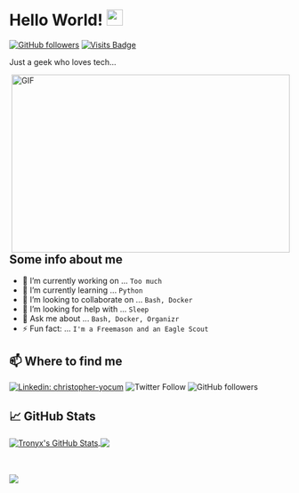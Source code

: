 # Hello World!  <img src="https://github.com/sciencepal/sciencepal/blob/master/assets/Hi.gif" width="29px">
[![GitHub followers](https://img.shields.io/github/followers/tronyx?logo=github)](https://github.com/users/follow?target=tronyx) [![Visits Badge](https://badges.pufler.dev/visits/tronyx/tronyx)](https://badges.pufler.dev/visits/tronyx/tronyx)

Just a geek who loves tech...

<img align="right" alt="GIF" src="https://github.com/abhisheknaiidu/abhisheknaiidu/blob/master/code.gif?raw=true" width="500" height="320" />

## Some info about me

- 🔭 I’m currently working on ... `Too much`
- 🌱 I’m currently learning ... `Python`
- 👯 I’m looking to collaborate on ... `Bash, Docker`
- 🤔 I’m looking for help with ... `Sleep`
- 💬 Ask me about ... `Bash, Docker, Organizr`
- ⚡ Fun fact: ... `I'm a Freemason and an Eagle Scout`

## 📫 Where to find me

[![Linkedin: christopher-yocum](https://img.shields.io/badge/-ChrisYocum-blue?style=flat-square&logo=Linkedin&logoColor=white&link=https://www.linkedin.com/in/christopher-yocum/)](https://www.linkedin.com/in/christopher-yocum/)
![Twitter Follow](https://img.shields.io/twitter/follow/tronyx86?label=Follow&style=social)
![GitHub followers](https://img.shields.io/github/followers/tronyx?label=Follow&style=social)

## &#x1f4c8; GitHub Stats

<a href="https://github.com/tronyx/tronyx">
  <img align="center" src="https://github-readme-stats.vercel.app/api?username=tronyx&count_private=true&show_icons=true&theme=nightowl" alt="Tronyx's GitHub Stats" />
</a>
<a href="https://github.com/tronyx/tronyx">
  <img align="center" src="https://github-readme-stats.vercel.app/api/top-langs/?username=tronyx&hide=javascript,html,css&theme=nightowl" />
</a>

<br>
<br>
<br>

<p href="https://github.com/tronyx/tronyx">
  <img align="center" src="https://github-profile-trophy.vercel.app/?username=tronyx&theme=onedark" />
</p>
